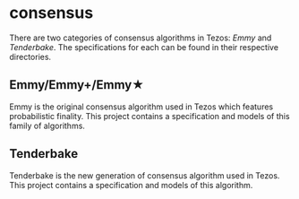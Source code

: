 # consensus

There are two categories of consensus algorithms in Tezos: *Emmy* and *Tenderbake*. The specifications for each can be found in their respective directories.

## Emmy/Emmy+/Emmy★

Emmy is the original consensus algorithm used in Tezos which features probabilistic finality. This project contains a specification and models of this family of algorithms.

## Tenderbake

Tenderbake is the new generation of consensus algorithm used in Tezos. This project contains a specification and models of this algorithm.
